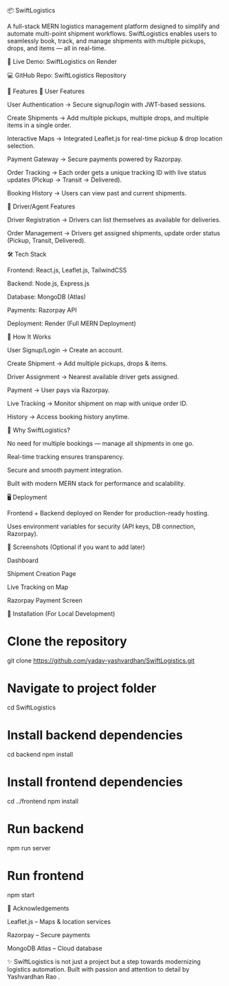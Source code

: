 📦 SwiftLogistics

A full-stack MERN logistics management platform designed to simplify and automate multi-point shipment workflows. SwiftLogistics enables users to seamlessly book, track, and manage shipments with multiple pickups, drops, and items — all in real-time.

🔗 Live Demo: SwiftLogistics on Render

💻 GitHub Repo: SwiftLogistics Repository

🚀 Features
👤 User Features

User Authentication → Secure signup/login with JWT-based sessions.

Create Shipments → Add multiple pickups, multiple drops, and multiple items in a single order.

Interactive Maps → Integrated Leaflet.js for real-time pickup & drop location selection.

Payment Gateway → Secure payments powered by Razorpay.

Order Tracking → Each order gets a unique tracking ID with live status updates (Pickup → Transit → Delivered).

Booking History → Users can view past and current shipments.

🚚 Driver/Agent Features

Driver Registration → Drivers can list themselves as available for deliveries.

Order Management → Drivers get assigned shipments, update order status (Pickup, Transit, Delivered).

🛠️ Tech Stack

Frontend: React.js, Leaflet.js, TailwindCSS

Backend: Node.js, Express.js

Database: MongoDB (Atlas)

Payments: Razorpay API

Deployment: Render (Full MERN Deployment)

📍 How It Works

User Signup/Login → Create an account.

Create Shipment → Add multiple pickups, drops & items.

Driver Assignment → Nearest available driver gets assigned.

Payment → User pays via Razorpay.

Live Tracking → Monitor shipment on map with unique order ID.

History → Access booking history anytime.

🎯 Why SwiftLogistics?

No need for multiple bookings — manage all shipments in one go.

Real-time tracking ensures transparency.

Secure and smooth payment integration.

Built with modern MERN stack for performance and scalability.

🖥️ Deployment

Frontend + Backend deployed on Render for production-ready hosting.

Uses environment variables for security (API keys, DB connection, Razorpay).

📸 Screenshots (Optional if you want to add later)

Dashboard

Shipment Creation Page

Live Tracking on Map

Razorpay Payment Screen

📌 Installation (For Local Development)
# Clone the repository
git clone https://github.com/yadav-yashvardhan/SwiftLogistics.git

# Navigate to project folder
cd SwiftLogistics

# Install backend dependencies
cd backend
npm install

# Install frontend dependencies
cd ../frontend
npm install

# Run backend
npm run server

# Run frontend
npm start

🙌 Acknowledgements

Leaflet.js
 – Maps & location services

Razorpay
 – Secure payments

MongoDB Atlas
 – Cloud database

✨ SwiftLogistics is not just a project but a step towards modernizing logistics automation. Built with passion and attention to detail by Yashvardhan Rao
.
